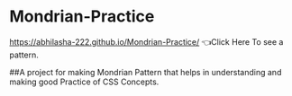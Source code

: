 # Mondrian-Practice
https://abhilasha-222.github.io/Mondrian-Practice/   👈Click Here To see a pattern.

##A project for making Mondrian Pattern that helps in understanding and making good Practice of CSS Concepts.
